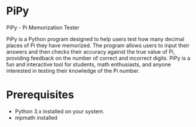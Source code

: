 # PiPy
PiPy - Pi Memorization Tester

PiPy is a Python program designed to help users test how many decimal places of Pi they have memorized. The program allows users to input their answers and then checks their accuracy against the true value of Pi, providing feedback on the number of correct and incorrect digits. PiPy is a fun and interactive tool for students, math enthusiasts, and anyone interested in testing their knowledge of the Pi number.

# Prerequisites

   - Python 3.x installed on your system.
   - mpmath installed

